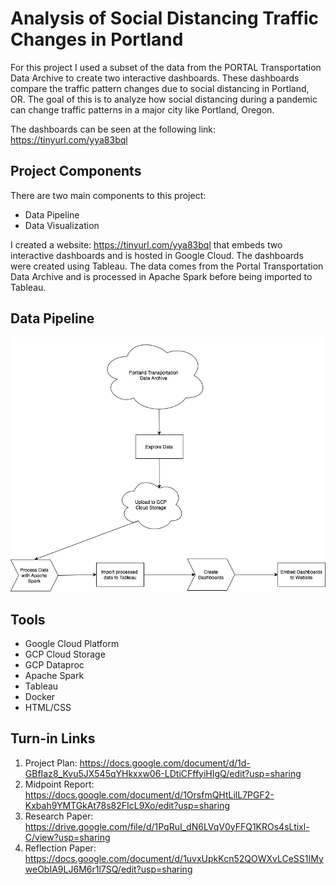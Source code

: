 # Analysis of Social Distancing Traffic Changes in Portland

For this project I used a subset of the data from the PORTAL Transportation Data Archive to create two interactive dashboards. These dashboards compare the traffic pattern changes due to social distancing in Portland, OR. The goal of this is to analyze how social distancing during a pandemic can change traffic patterns in a major city like Portland, Oregon.

The dashboards can be seen at the following link: https://tinyurl.com/yya83bql

## Project Components

There are two main components to this project:
 - Data Pipeline <br>
 - Data Visualization <br>
 
I created a website: https://tinyurl.com/yya83bql that embeds two interactive dashboards and is hosted in Google Cloud. The dashboards were created using Tableau. The data comes from the Portal Transportation Data Archive and is processed in Apache Spark before being imported to Tableau.

## Data Pipeline

<p align="center">
  <img src="https://github.com/dmesa2/Analysis-Traffic-Changes-Social-Distancing/blob/master/Images/Data%20Pipeline.png?raw=true"/>
</p>

## Tools

 - Google Cloud Platform <br>
 - GCP Cloud Storage <br>
 - GCP Dataproc <br>
 - Apache Spark <br>
 - Tableau <br>
 - Docker <br>
 - HTML/CSS
 
 ## Turn-in Links
1. Project Plan: https://docs.google.com/document/d/1d-GBfIaz8_Kvu5JX545qYHkxxw06-LDtiCFffyiHIgQ/edit?usp=sharing <br>
2. Midpoint Report: https://docs.google.com/document/d/1OrsfmQHtLilL7PGF2-Kxbah9YMTGkAt78s82FIcL9Xo/edit?usp=sharing <br>
3. Research Paper: https://drive.google.com/file/d/1PqRuI_dN6LVqV0yFFQ1KROs4sLtixl-C/view?usp=sharing <br>
4. Reflection Paper: https://docs.google.com/document/d/1uvxUpkKcn52QOWXvLCeSS1IMyweObIA9LJ6M6r1l7SQ/edit?usp=sharing <br>
